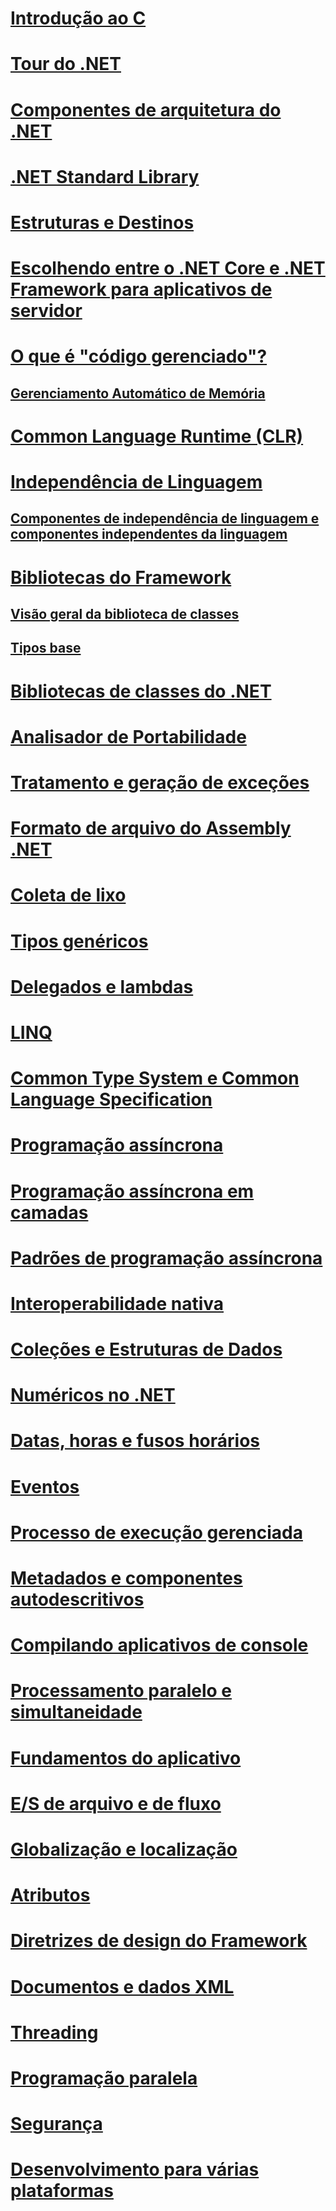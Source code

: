 # [Introdução ao C](get-started.md)
# [Tour do .NET](tour.md)
# [Componentes de arquitetura do .NET](components.md)
# [.NET Standard Library](library.md)
# [Estruturas e Destinos](frameworks.md)
# [Escolhendo entre o .NET Core e .NET Framework para aplicativos de servidor](choosing-core-framework-server.md)
# [O que é "código gerenciado"?](managed-code.md)
## [Gerenciamento Automático de Memória](automatic-memory-management.md) 
# [Common Language Runtime (CLR)](clr.md)
# [Independência de Linguagem](language-independence.md)
## [Componentes de independência de linguagem e componentes independentes da linguagem](language-independence-and-language-independent-components.md)
# [Bibliotecas do Framework](framework-libraries.md)
## [Visão geral da biblioteca de classes](class-library-overview.md)  
## [Tipos base](base-types/)  
# [Bibliotecas de classes do .NET](class-libraries.md)
# [Analisador de Portabilidade](portability-analyzer.md)
# [Tratamento e geração de exceções](exceptions/)
# [Formato de arquivo do Assembly .NET](assembly-format.md)
# [Coleta de lixo](garbage-collection/)
# [Tipos genéricos](generics.md)
# [Delegados e lambdas](delegates-lambdas.md)
# [LINQ](using-linq.md)
# [Common Type System e Common Language Specification](common-type-system.md)
# [Programação assíncrona](async.md)
# [Programação assíncrona em camadas](async-in-depth.md)
# [Padrões de programação assíncrona](asynchronous-programming-patterns/)
# [Interoperabilidade nativa](native-interop.md)
# [Coleções e Estruturas de Dados](collections/)
# [Numéricos no .NET](numerics.md)
# [Datas, horas e fusos horários](datetime/)
# [Eventos](events/)
# [Processo de execução gerenciada](managed-execution-process.md)
# [Metadados e componentes autodescritivos](metadata-and-self-describing-components.md)
# [Compilando aplicativos de console](building-console-apps.md)
# [Processamento paralelo e simultaneidade](parallel-processing-and-concurrency.md)
# [Fundamentos do aplicativo](application-essentials.md)
# [E/S de arquivo e de fluxo](io/index.md)
# [Globalização e localização](globalization-localization/)
# [Atributos](attributes/)
# [Diretrizes de design do Framework](design-guidelines/)
# [Documentos e dados XML](data/xml/)
# [Threading](threading/)
# [Programação paralela](parallel-programming/)
# [Segurança](security/)
# [Desenvolvimento para várias plataformas](cross-platform/)
